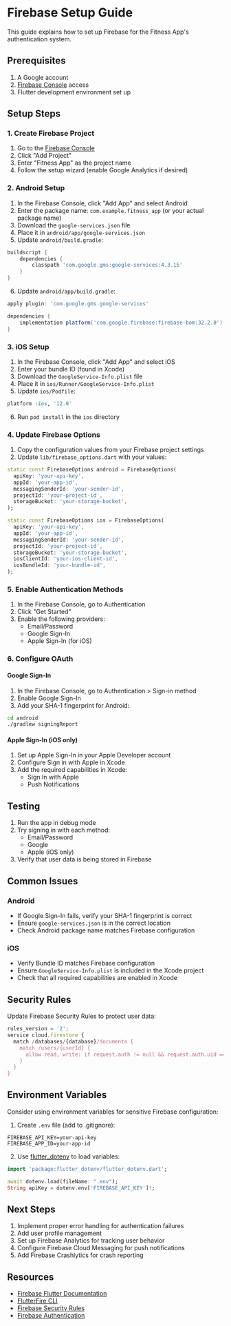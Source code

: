 # Firebase Setup Guide

This guide explains how to set up Firebase for the Fitness App's authentication system.

## Prerequisites

1. A Google account
2. [Firebase Console](https://console.firebase.google.com/) access
3. Flutter development environment set up

## Setup Steps

### 1. Create Firebase Project

1. Go to the [Firebase Console](https://console.firebase.google.com/)
2. Click "Add Project"
3. Enter "Fitness App" as the project name
4. Follow the setup wizard (enable Google Analytics if desired)

### 2. Android Setup

1. In the Firebase Console, click "Add App" and select Android
2. Enter the package name: `com.example.fitness_app` (or your actual package name)
3. Download the `google-services.json` file
4. Place it in `android/app/google-services.json`
5. Update `android/build.gradle`:
```gradle
buildscript {
    dependencies {
        classpath 'com.google.gms:google-services:4.3.15'
    }
}
```
6. Update `android/app/build.gradle`:
```gradle
apply plugin: 'com.google.gms.google-services'

dependencies {
    implementation platform('com.google.firebase:firebase-bom:32.2.0')
}
```

### 3. iOS Setup

1. In the Firebase Console, click "Add App" and select iOS
2. Enter your bundle ID (found in Xcode)
3. Download the `GoogleService-Info.plist` file
4. Place it in `ios/Runner/GoogleService-Info.plist`
5. Update `ios/Podfile`:
```ruby
platform :ios, '12.0'
```
6. Run `pod install` in the `ios` directory

### 4. Update Firebase Options

1. Copy the configuration values from your Firebase project settings
2. Update `lib/firebase_options.dart` with your values:
```dart
static const FirebaseOptions android = FirebaseOptions(
  apiKey: 'your-api-key',
  appId: 'your-app-id',
  messagingSenderId: 'your-sender-id',
  projectId: 'your-project-id',
  storageBucket: 'your-storage-bucket',
);

static const FirebaseOptions ios = FirebaseOptions(
  apiKey: 'your-api-key',
  appId: 'your-app-id',
  messagingSenderId: 'your-sender-id',
  projectId: 'your-project-id',
  storageBucket: 'your-storage-bucket',
  iosClientId: 'your-ios-client-id',
  iosBundleId: 'your-bundle-id',
);
```

### 5. Enable Authentication Methods

1. In the Firebase Console, go to Authentication
2. Click "Get Started"
3. Enable the following providers:
   - Email/Password
   - Google Sign-In
   - Apple Sign-In (for iOS)

### 6. Configure OAuth

#### Google Sign-In
1. In the Firebase Console, go to Authentication > Sign-in method
2. Enable Google Sign-In
3. Add your SHA-1 fingerprint for Android:
```bash
cd android
./gradlew signingReport
```

#### Apple Sign-In (iOS only)
1. Set up Apple Sign-In in your Apple Developer account
2. Configure Sign in with Apple in Xcode
3. Add the required capabilities in Xcode:
   - Sign In with Apple
   - Push Notifications

## Testing

1. Run the app in debug mode
2. Try signing in with each method:
   - Email/Password
   - Google
   - Apple (iOS only)
3. Verify that user data is being stored in Firebase

## Common Issues

### Android
- If Google Sign-In fails, verify your SHA-1 fingerprint is correct
- Ensure `google-services.json` is in the correct location
- Check Android package name matches Firebase configuration

### iOS
- Verify Bundle ID matches Firebase configuration
- Ensure `GoogleService-Info.plist` is included in the Xcode project
- Check that all required capabilities are enabled in Xcode

## Security Rules

Update Firebase Security Rules to protect user data:

```javascript
rules_version = '2';
service cloud.firestore {
  match /databases/{database}/documents {
    match /users/{userId} {
      allow read, write: if request.auth != null && request.auth.uid == userId;
    }
  }
}
```

## Environment Variables

Consider using environment variables for sensitive Firebase configuration:

1. Create `.env` file (add to .gitignore):
```
FIREBASE_API_KEY=your-api-key
FIREBASE_APP_ID=your-app-id
```

2. Use [flutter_dotenv](https://pub.dev/packages/flutter_dotenv) to load variables:
```dart
import 'package:flutter_dotenv/flutter_dotenv.dart';

await dotenv.load(fileName: ".env");
String apiKey = dotenv.env['FIREBASE_API_KEY']!;
```

## Next Steps

1. Implement proper error handling for authentication failures
2. Add user profile management
3. Set up Firebase Analytics for tracking user behavior
4. Configure Firebase Cloud Messaging for push notifications
5. Add Firebase Crashlytics for crash reporting

## Resources

- [Firebase Flutter Documentation](https://firebase.flutter.dev/docs/overview/)
- [FlutterFire CLI](https://firebase.flutter.dev/docs/cli/)
- [Firebase Security Rules](https://firebase.google.com/docs/rules)
- [Firebase Authentication](https://firebase.google.com/docs/auth)